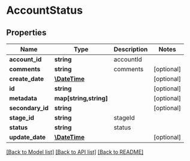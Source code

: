 # AccountStatus

## Properties
Name | Type | Description | Notes
------------ | ------------- | ------------- | -------------
**account_id** | **string** | accountId | 
**comments** | **string** | comments | [optional] 
**create_date** | [**\DateTime**](\DateTime.md) |  | [optional] 
**id** | **string** |  | [optional] 
**metadata** | **map[string,string]** |  | [optional] 
**secondary_id** | **string** |  | [optional] 
**stage_id** | **string** | stageId | 
**status** | **string** | status | 
**update_date** | [**\DateTime**](\DateTime.md) |  | [optional] 

[[Back to Model list]](../README.md#documentation-for-models) [[Back to API list]](../README.md#documentation-for-api-endpoints) [[Back to README]](../README.md)


